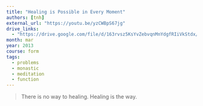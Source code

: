 ```yaml
---
title: "Healing is Possible in Every Moment"
authors: [tnh]
external_url: "https://youtu.be/yzCWBpS67jg"
drive_links:
  - "https://drive.google.com/file/d/163rvsz5KsYvZebvqnMnYdgfRIiVkStdx/view?usp=drivesdk"
month: mar
year: 2013
course: form
tags:
  - problems
  - monastic
  - meditation
  - function
---
```


> There is no way to healing. Healing is the way.
